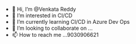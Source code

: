 - 👋 Hi, I’m @Venkata Reddy
- 👀 I’m interested in CI/CD 
- 🌱 I’m currently learning CI/CD in Azure Dev Ops
- 💞️ I’m looking to collaborate on ...
- 📫 How to reach me ...9030906621

<!---
i#HCJR37/HCJR37 is a ✨ special ✨ repository because its `README.md` (this file) appears on your GitHub profile.
You can click the Preview link to take a look at your changes.
--->
